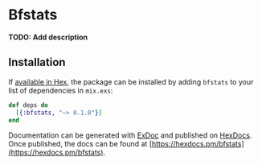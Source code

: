 # Bfstats

**TODO: Add description**

## Installation

If [available in Hex](https://hex.pm/docs/publish), the package can be installed
by adding `bfstats` to your list of dependencies in `mix.exs`:

```elixir
def deps do
  [{:bfstats, "~> 0.1.0"}]
end
```

Documentation can be generated with [ExDoc](https://github.com/elixir-lang/ex_doc)
and published on [HexDocs](https://hexdocs.pm). Once published, the docs can
be found at [https://hexdocs.pm/bfstats](https://hexdocs.pm/bfstats).

